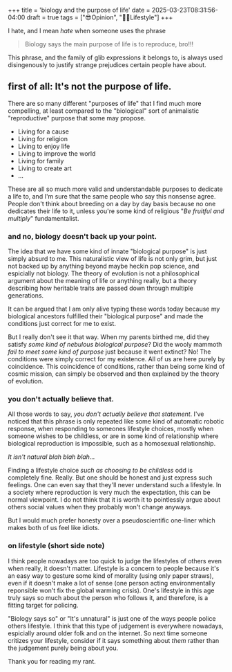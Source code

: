 +++
title = 'biology and the purpose of life'
date = 2025-03-23T08:31:56-04:00
draft = true
tags = ["😎Opinion", "🚶‍♀️Lifestyle"]
+++

I hate, and I mean *hate* when someone uses the phrase

> Biology says the main purpose of life is to reproduce, bro!!!

This phrase, and the family of glib expressions it belongs to, is always used disingenously to justify strange prejudices certain people have about.

## first of all: It's not the purpose of life.

There are so many different "purposes of life" that I find much more compelling, at least compared to the "biological" sort of animalistic "reproductive" purpose that some may propose.

- Living for a cause
- Living for religion
- Living to enjoy life
- Living to improve the world
- Living for family
- Living to create art
- ...

These are all so much more valid and understandable purposes to dedicate a life to, and I'm sure that the same people who say this
 nonsense agree. People don't think about breeding on a day by day basis because no one dedicates their life to it, unless you're some kind of religious "*Be fruitful and multiply*" fundamentalist.

### and no, biology doesn't back up your point.

The idea that we have some kind of innate "biological purpose" is just simply absurd to me. This naturalistic view of life is not only grim, but just not backed up by anything beyond maybe heckin pop science, and espicially not biology. The theory of evolution is not a philosophical argument about the meaning of life or anything really, but a theory describing how heritable traits are passed down through multiple generations.

It can be argued that I am only alive typing these words today because my biological ancestors fulfilled their "biological purpose" and made the conditions just correct for me to exist.

But I really don't see it that way. When my parents birthed me, did they satisfy *some kind of nebulous biological purpose*? Did the  wooly mammoth *fail to meet some kind of purpose* just because it went extinct? No! The conditions were simply correct for my existence. All of us are here purely by coincidence. This coincidence of conditions, rather than being some kind of cosmic mission, can simply be observed and then explained by the theory of evolution.

### you don't actually believe that.

All those words to say, *you don't actually believe that statement*. I've noticed that this phrase is only repeated like some kind of automatic robotic response, when responding to someones lifestyle choices, mostly when someone wishes to be childless, or are in some kind of relationship where biological reproduction is impossible, such as a homosexual relationship.

*It isn't natural blah blah blah...*

Finding a lifestyle choice *such as choosing to be childless* odd is completely fine. Really. But one should be honest and just express such feelings. One  can even say that they'll never understand such a lifestyle. In a society where reproduction is very much the expectation, this can be normal viewpoint. I do not think that it is worth it to pointlessly argue about others social values when they probably won't change anyways.

But I would much prefer honesty over a pseudoscientific one-liner which makes both of us feel like idiots.

### on lifestyle (short side note)

I think people nowadays are too quick to judge the lifestyles of others even when really, it doesn't matter. Lifestyle is a concern to people because it's an easy way to gesture some kind of morality (using only paper straws), even if it doesn't make a lot of sense (one person acting environmentally reponsible won't fix the global warming crisis). One's lifestyle in this age truly says so much about the person who follows it, and therefore, is a fitting target for policing.

"Biology says so" or "It's unnatural" is just one of the ways people police others lifestyle. I think that this type of judgement is everywhere nowadays, espicially around older folk and on the internet. So next time someone critizes your lifestyle, consider if it says something about *them* rather than the judgement purely being about you. 

Thank you for reading my rant. 
